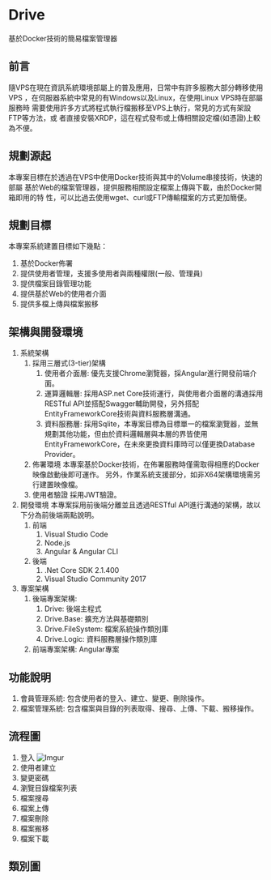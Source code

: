 # Drive
基於Docker技術的簡易檔案管理器

## 前言
隨VPS在現在資訊系統環境部屬上的普及應用，日常中有許多服務大部分轉移使用VPS
，在伺服器系統中常見的有Windows以及Linux，在使用Linux VPS時在部屬服務時
需要使用許多方式將程式執行檔搬移至VPS上執行，常見的方式有架設FTP等方法，或
者直接安裝XRDP，這在程式發布或上傳相關設定檔(如憑證)上較為不便。

## 規劃源起
本專案目標在於透過在VPS中使用Docker技術與其中的Volume串接技術，快速的部屬
基於Web的檔案管理器，提供服務相關設定檔案上傳與下載，由於Docker開箱即用的特
性，可以比過去使用wget、curl或FTP傳輸檔案的方式更加簡便。

## 規劃目標
本專案系統建置目標如下幾點：
1. 基於Docker佈署
2. 提供使用者管理，支援多使用者與兩種權限(一般、管理員)
3. 提供檔案目錄管理功能
4. 提供基於Web的使用者介面
5. 提供多檔上傳與檔案搬移

## 架構與開發環境
1. 系統架構
   1. 採用三層式(3-tier)架構
      1. 使用者介面層: 優先支援Chrome瀏覽器，採Angular進行開發前端介面。
      2. 運算邏輯層: 採用ASP.net Core技術運行，與使用者介面層的溝通採用RESTful API並搭配Swagger輔助開發，另外搭配EntityFrameworkCore技術與資料服務層溝通。
      3. 資料服務層: 採用Sqlite，本專案目標為目標單一的檔案瀏覽器，並無規劃其他功能，但由於資料邏輯層與本層的界皆使用EntityFrameworkCore，在未來更換資料庫時可以僅更換Database Provider。
   2. 佈署環境
      本專案基於Docker技術，在佈署服務時僅需取得相應的Docker映像啟動後即可運作。
      另外，作業系統支援部分，如非X64架構環境需另行建置映像檔。
   3. 使用者驗證
      採用JWT驗證。
2. 開發環境
   本專案採用前後端分離並且透過RESTful API進行溝通的架構，故以下分為前後端兩點說明。
   1. 前端
      1. Visual Studio Code
      1. Node.js
      2. Angular & Angular CLI
   2. 後端
      1. .Net Core SDK 2.1.400
      2. Visual Studio Community 2017
3. 專案架構
   1. 後端專案架構:
       1. Drive: 後端主程式
       2. Drive.Base: 擴充方法與基礎類別
       3. Drive.FileSystem: 檔案系統操作類別庫
       4. Drive.Logic: 資料服務層操作類別庫
   2. 前端專案架構: Angular專案

## 功能說明
1. 會員管理系統:
    包含使用者的登入、建立、變更、刪除操作。
2. 檔案管理系統:
    包含檔案與目錄的列表取得、搜尋、上傳、下載、搬移操作。

## 流程圖
1. 登入 
![Imgur](https://i.imgur.com/al4VLmh.png)
2. 使用者建立
3. 變更密碼
4. 瀏覽目錄檔案列表
5. 檔案搜尋
6. 檔案上傳
7. 檔案刪除
8. 檔案搬移
9. 檔案下載

## 類別圖
